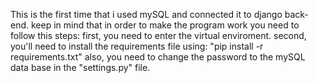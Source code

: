 This is the first time that i used mySQL and connected it to django back-end.
keep in mind that in order to make the program work you need to follow this steps:
first, you need to enter the virtual enviroment.
second, you'll need to install the requirements file using: "pip install -r requirements.txt"
also, you need to change the password to the mySQL data base in the "settings.py" file.  
